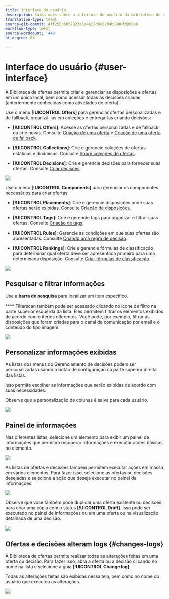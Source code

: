```yaml
---
title: Interface do usuário
description: Saiba mais sobre a interface do usuário da biblioteca de ofertas.
translation-type: tm+mt
source-git-commit: 4ff255b6b57823a1a4622dbc62b4b8886fd956a0
workflow-type: tm+mt
source-wordcount: '449'
ht-degree: 0%

---
```


# Interface do usuário {#user-interface}

A Biblioteca de ofertas permite criar e gerenciar as disposições e ofertas em um único local, bem como acessar todas as decisões criadas (anteriormente conhecidas como atividades de oferta).

Use o menu **[!UICONTROL Offers]** para gerenciar ofertas personalizadas e de fallback, organizá-las em coleções e entregá-las criando decisões:

* **[!UICONTROL Offers]**: Acesse as ofertas personalizadas e de fallback ou crie novas. Consulte [Criação de uma oferta](../offer-library/creating-personalized-offers.md) e [Criação de uma oferta de fallback](../offer-library/creating-fallback-offers.md).

* **[!UICONTROL Collections]**: Crie e gerencie coleções de ofertas estáticas e dinâmicas. Consulte [Sobre coleções de ofertas](../offer-library/creating-collections.md).

* **[!UICONTROL Decisions]**: Crie e gerencie decisões para fornecer suas ofertas. Consulte [Criar decisões](../offer-activities/create-offer-activities.md).

![](../assets/offers_menu.png)

Use o menu **[!UICONTROL Components]** para gerenciar os componentes necessários para criar ofertas:

* **[!UICONTROL Placements]**: Crie e gerencie disposições onde suas ofertas serão exibidas. Consulte [Criação de disposições](../offer-library/creating-placements.md).

* **[!UICONTROL Tags]**: Crie e gerencie tags para organizar e filtrar suas ofertas. Consulte [Criação de tags](../offer-library/creating-tags.md).

* **[!UICONTROL Rules]**: Gerencie as condições em que suas ofertas são apresentadas. Consulte [Criando uma regra de decisão](../offer-library/creating-decision-rules.md).

* **[!UICONTROL Rankings]**: Crie e gerencie fórmulas de classificação para determinar qual oferta deve ser apresentada primeiro para uma determinada disposição. Consulte [Criar fórmulas de classificação](../offer-library/create-ranking-formulas.md).

![](../assets/offer_activities.png)

## Pesquisar e filtrar informações

Use a **barra de pesquisa** para localizar um item específico.

**** Filterscan também pode ser acessado clicando no ícone de filtro na parte superior esquerda da lista. Eles permitem filtrar os elementos exibidos de acordo com critérios diferentes. Você pode, por exemplo, filtrar as disposições que foram criadas para o canal de comunicação por email e o conteúdo do tipo imagem.

![](../assets/filters.png)

## Personalizar informações exibidas

As listas dos menus do Gerenciamento de decisões podem ser personalizadas usando o botão de configuração na parte superior direita das listas.

Isso permite escolher as informações que serão exibidas de acordo com suas necessidades.

Observe que a personalização de colunas é salva para cada usuário.

![](../assets/columns.png)

## Painel de informações

Nas diferentes listas, selecione um elemento para exibir um painel de informações que permitirá recuperar informações e executar ações básicas no elemento.

![](../assets/information-pane.png)

As listas de ofertas e decisões também permitem executar ações em massa em vários elementos. Para fazer isso, selecione as ofertas ou decisões desejadas e selecione a ação que deseja executar no painel de informações.

![](../assets/bulk-actions.png)

Observe que você também pode duplicar uma oferta existente ou decisões para criar uma cópia com o status **[!UICONTROL Draft]**. Isso pode ser executado no painel de informações ou em uma oferta ou na visualização detalhada de uma decisão.

![](../assets/duplicate-offer.png)

## Ofertas e decisões alteram logs {#changes-logs}

A Biblioteca de ofertas permite realizar todas as alterações feitas em uma oferta ou decisão. Para fazer isso, abra a oferta ou a decisão clicando no nome na lista e selecione a guia **[!UICONTROL Change log]** .

Todas as alterações feitas são exibidas nessa tela, bem como no nome do usuário que executou as alterações.

![](../assets/change-logs.png)

